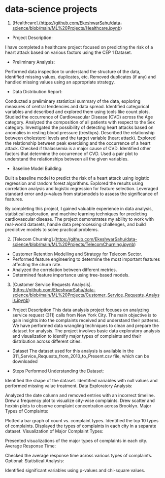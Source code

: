 # data-science projects
1. [Healthcare].(https://github.com/EkeshwarSahu/data-science/blob/main/ML%20Projects/Healthcare.ipynb) 


- Project Description:

I have completed a healthcare project focused on predicting the risk of a heart attack based on various factors using the CEP 1 Dataset.

- Preliminary Analysis:

Performed data inspection to understand the structure of the data, identified missing values, duplicates, etc.
Removed duplicates (if any) and handled missing values using an appropriate strategy.

- Data Distribution Report:

Conducted a preliminary statistical summary of the data, exploring measures of central tendencies and data spread.
Identified categorical variables and described and explored them using tools like count plots.
Studied the occurrence of Cardiovascular Disease (CVD) across the Age category.
Analyzed the composition of all patients with respect to the Sex category.
Investigated the possibility of detecting heart attacks based on anomalies in resting blood pressure (trestbps).
Described the relationship between cholesterol levels and the target variable (heart attack).
Explored the relationship between peak exercising and the occurrence of a heart attack.
Checked if thalassemia is a major cause of CVD.
Identified other factors that determine the occurrence of CVD.
Used a pair plot to understand the relationships between all the given variables.

- Baseline Model Building:

Built a baseline model to predict the risk of a heart attack using logistic regression and random forest algorithms.
Explored the results using correlation analysis and logistic regression for feature selection.
Leveraged standard error and p-values from statsmodels to assess the significance of features.

By completing this project, I gained valuable experience in data analysis, statistical exploration, and machine learning techniques for predicting cardiovascular disease. The project demonstrates my ability to work with real-world datasets, handle data preprocessing challenges, and build predictive models to solve practical problems.

2. [Telecom Churning].(https://github.com/EkeshwarSahu/data-science/blob/main/ML%20Projects/TelecomChurning.ipynb)

- Customer Retention Modelling and Strategy for Telecom Sector.
- Performed feature engineering to determine the most important features affecting the churn rate. 
- Analyzed the correlation between different metrics. 
- Determined feature importance using tree-based models.

3. [Customer Service Requests Analysis].(https://github.com/EkeshwarSahu/data-science/blob/main/ML%20Projects/Customer_Service_Requests_Analysis.ipynb)

   
- Project Description
This data analysis project focuses on analyzing service request (311) calls from New York City. The main objective is to gain insights into the complaints received and understand their patterns. We have performed data wrangling techniques to clean and prepare the dataset for analysis. The project involves basic data exploratory analysis and visualization to identify major types of complaints and their distribution across different cities.

- Dataset
The dataset used for this analysis is available in the 311_Service_Requests_from_2010_to_Present.csv file, which can be downloaded 


- Steps Performed
Understanding the Dataset:

Identified the shape of the dataset.
Identified variables with null values and performed missing value treatment.
Data Exploratory Analysis:

Analyzed the date column and removed entries with an incorrect timeline.
Drew a frequency plot to visualize city-wise complaints.
Drew scatter and hexbin plots to observe complaint concentration across Brooklyn.
Major Types of Complaints:

Plotted a bar graph of count vs. complaint types.
Identified the top 10 types of complaints.
Displayed the types of complaints in each city in a separate dataset.
Visualization of Major Complaint Types:

Presented visualizations of the major types of complaints in each city.
Average Response Time:

Checked the average response time across various types of complaints.
Optional: Statistical Analysis:

Identified significant variables using p-values and chi-square values.
